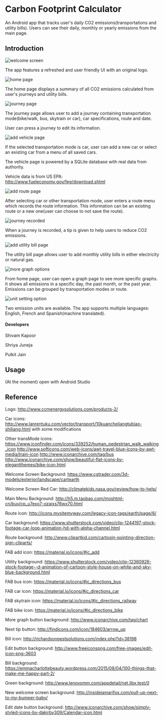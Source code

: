 # Carbon Footprint Calculator

An Android app that tracks user's daily CO2 emissions(transportations and utility bills). Users can see their daily, monthly or yearly emissions from the main page.

## Introduction
![welcome screen](https://user-images.githubusercontent.com/26284921/49875917-367c0d00-fe48-11e8-8fe3-bf085786e2bf.png)


The app features a refreshed and user friendly UI with an original logo.

![home page](/docs/2.PNG)

The home page displays a summary of all CO2 emissions calculated from user's journeys and utility bills.

![journey page](/docs/3.PNG)

The journey page allows user to add a journey containing transportation mode(bike/walk, bus, skytrain or car), car specifications, route and date.

User can press a journey to edit its information. 

![add vehicle page](/docs/4.PNG)

If the selected transportation mode is car, user can add a new car or select an existing car from a menu of all saved cars.

The vehicle page is powered by a SQLite database with real data from authority.

Vehicle data is from US EPA: http://www.fueleconomy.gov/feg/download.shtml

![add route page](/docs/5.PNG)

After selecting car or other transportation mode, user enters a route menu which records the route information. This information can be an existing route or a new one(user can choose to not save the route).

![journey recorded](/docs/6.PNG)

When a journey is recorded, a tip is given to help users to reduce CO2 emissions.

![add utility bill page](/docs/7.PNG)

The utility bill page allows user to add monthly utility bills in either electricity or natural gas.

![more graph options](/docs/8.PNG)

From home page, user can open a graph page to see more specific graphs. It shows all emissions in a specific day, the past month, or the past year. Emissions can be grouped by transportation modes or route.

![unit setting option](/docs/9.PNG)

Two emission units are available. The app supports multiple languages: English, French and Spanish(machine translated).

#### Developers

Shivam Kapoor

Shriya Juneja

Pulkit Jain


## Usage
 (At the moment) open with Android Studio

## Reference

Logo:
http://www.ccmenergysolutions.com/products-2/

Car icons:
http://www.lanrentuku.com/vector/transport/10kuancheliangtubiao-shiliang.html
with some modifications

Other transMode icons:
https://www.iconfinder.com/icons/339252/human_pedestrian_walk_walking_icon
http://www.softicons.com/web-icons/awt-travel-blue-icons-by-awt-media/train-icon
http://www.iconarchive.com/tag/bus
http://www.iconarchive.com/show/beautiful-flat-icons-by-elegantthemes/bike-icon.html

Welcome Screen Background:
https://www.cgtrader.com/3d-models/exterior/landscape/cartearth

Welcome Screen Red Car:
http://climatekids.nasa.gov/review/how-to-help/

Main Menu Background:
http://h5.m.taobao.com/moshtml-cn/buy/cp_u7exo7-ozaixs76wx70.html

Route icon:
http://icons.mysitemyway.com/legacy-icon-tags/earth/page/6/

Car background:
https://www.shutterstock.com/video/clip-1244197-stock-footage-car-loop-animation-hd-with-alpha-channel.html

Route background:
http://www.clipartkid.com/cartoojn-pointing-direction-sign-cliparts/

FAB add icon:
https://material.io/icons/#ic_add

Utility background:
https://www.shutterstock.com/video/clip-12360926-stock-footage--d-animation-of-cartoon-style-house-on-white-and-sky-blue-background.html

FAB bus icon:
https://material.io/icons/#ic_directions_bus

FAB car icon:
https://material.io/icons/#ic_directions_car

FAB skytrain icon:
https://material.io/icons/#ic_directions_railway

FAB bike icon:
https://material.io/icons/#ic_directions_bike

More graph button background:
http://www.iconarchive.com/tag/chart

Next tip button:
http://findicons.com/icon/184603/arrow_up

Bill icon:
http://richardsonpestsolutions.com/index.php?id=38198

Edit button background:
http://www.freeiconspng.com/free-images/edit-icon-png-3603

Bill background:
https://emmacharlottebeauty.wordpress.com/2015/08/04/100-things-that-make-me-happy-part-2/

Green background:
http://www.lenovomm.com/appdetail/net.libx.test/0

New welcome screen background:
http://insidejamarifox.com/pull-up-next-to-my-bumper-baby/

Edit date button background:
http://www.iconarchive.com/show/simply-styled-icons-by-dakirby309/Calendar-icon.html
